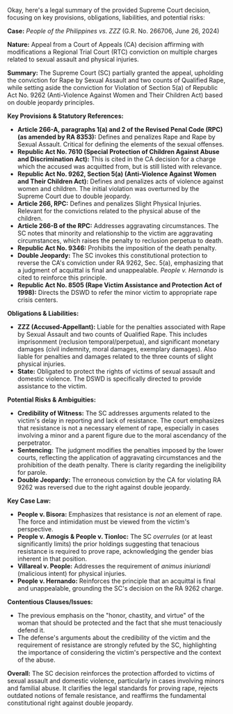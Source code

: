 Okay, here's a legal summary of the provided Supreme Court decision, focusing on key provisions, obligations, liabilities, and potential risks:

**Case:** *People of the Philippines vs. ZZZ* (G.R. No. 266706, June 26, 2024)

**Nature:** Appeal from a Court of Appeals (CA) decision affirming with modifications a Regional Trial Court (RTC) conviction on multiple charges related to sexual assault and physical injuries.

**Summary:** The Supreme Court (SC) partially granted the appeal, upholding the conviction for Rape by Sexual Assault and two counts of Qualified Rape, while setting aside the conviction for Violation of Section 5(a) of Republic Act No. 9262 (Anti-Violence Against Women and Their Children Act) based on double jeopardy principles.

**Key Provisions & Statutory References:**

*   **Article 266-A, paragraphs 1(a) and 2 of the Revised Penal Code (RPC) (as amended by RA 8353):** Defines and penalizes Rape and Rape by Sexual Assault. Critical for defining the elements of the sexual offenses.
*   **Republic Act No. 7610 (Special Protection of Children Against Abuse and Discrimination Act):** This is cited in the CA decision for a charge which the accused was acquitted from, but is still listed with relevance.
*   **Republic Act No. 9262, Section 5(a) (Anti-Violence Against Women and Their Children Act):** Defines and penalizes acts of violence against women and children. The initial violation was overturned by the Supreme Court due to double jeopardy.
*   **Article 266, RPC:** Defines and penalizes Slight Physical Injuries. Relevant for the convictions related to the physical abuse of the children.
*   **Article 266-B of the RPC:** Addresses aggravating circumstances. The SC notes that minority and relationship to the victim are aggravating circumstances, which raises the penalty to reclusion perpetua to death.
*   **Republic Act No. 9346:** Prohibits the imposition of the death penalty.
*   **Double Jeopardy:**  The SC invokes this constitutional protection to reverse the CA's conviction under RA 9262, Sec. 5(a), emphasizing that a judgment of acquittal is final and unappealable. *People v. Hernando* is cited to reinforce this principle.
*   **Republic Act No. 8505 (Rape Victim Assistance and Protection Act of 1998):** Directs the DSWD to refer the minor victim to appropriate rape crisis centers.

**Obligations & Liabilities:**

*   **ZZZ (Accused-Appellant):** Liable for the penalties associated with Rape by Sexual Assault and two counts of Qualified Rape. This includes imprisonment (reclusion temporal/perpetua), and significant monetary damages (civil indemnity, moral damages, exemplary damages). Also liable for penalties and damages related to the three counts of slight physical injuries.
*   **State:** Obligated to protect the rights of victims of sexual assault and domestic violence. The DSWD is specifically directed to provide assistance to the victim.

**Potential Risks & Ambiguities:**

*   **Credibility of Witness:** The SC addresses arguments related to the victim's delay in reporting and lack of resistance. The court emphasizes that resistance is not a necessary element of rape, especially in cases involving a minor and a parent figure due to the moral ascendancy of the perpetrator.
*   **Sentencing:** The judgment modifies the penalties imposed by the lower courts, reflecting the application of aggravating circumstances and the prohibition of the death penalty. There is clarity regarding the ineligibility for parole.
*   **Double Jeopardy:** The erroneous conviction by the CA for violating RA 9262 was reversed due to the right against double jeopardy.

**Key Case Law:**

*   **People v. Bisora:** Emphasizes that resistance is *not* an element of rape. The force and intimidation must be viewed from the victim's perspective.
*   **People v. Amogis & People v. Tionloc:**  The SC *overrules* (or at least significantly limits) the prior holdings suggesting that tenacious resistance is required to prove rape, acknowledging the gender bias inherent in that position.
*   **Villareal v. People:**  Addresses the requirement of *animus iniuriandi* (malicious intent) for physical injuries.
*   **People v. Hernando:**  Reinforces the principle that an acquittal is final and unappealable, grounding the SC's decision on the RA 9262 charge.

**Contentious Clauses/Issues:**

*   The previous emphasis on the "honor, chastity, and virtue" of the woman that should be protected and the fact that she must tenaciously defend it.
*   The defense's arguments about the credibility of the victim and the requirement of resistance are strongly refuted by the SC, highlighting the importance of considering the victim's perspective and the context of the abuse.

**Overall:** The SC decision reinforces the protection afforded to victims of sexual assault and domestic violence, particularly in cases involving minors and familial abuse. It clarifies the legal standards for proving rape, rejects outdated notions of female resistance, and reaffirms the fundamental constitutional right against double jeopardy.
